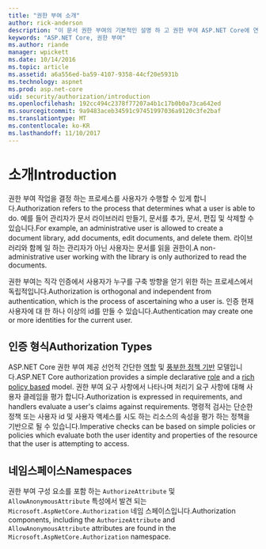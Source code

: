 ```yaml
---
title: "권한 부여 소개"
author: rick-anderson
description: "이 문서 권한 부여의 기본적인 설명 하 고 권한 부여 ASP.NET Core에 연결 되는 방법을 설명 합니다."
keywords: "ASP.NET Core, 권한 부여"
ms.author: riande
manager: wpickett
ms.date: 10/14/2016
ms.topic: article
ms.assetid: a6a556ed-ba59-4107-9358-44cf20e5931b
ms.technology: aspnet
ms.prod: asp.net-core
uid: security/authorization/introduction
ms.openlocfilehash: 192cc494c2378f77207a4b1c17b0b0a73ca642ed
ms.sourcegitcommit: 9a9483aceb34591c97451997036a9120c3fe2baf
ms.translationtype: MT
ms.contentlocale: ko-KR
ms.lasthandoff: 11/10/2017
---
```

# <a name="introduction"></a><span data-ttu-id="d17d5-104">소개</span><span class="sxs-lookup"><span data-stu-id="d17d5-104">Introduction</span></span>

<a name="security-authorization-introduction"></a>

<span data-ttu-id="d17d5-105">권한 부여 작업을 결정 하는 프로세스를 사용자가 수행할 수 있게 합니다.</span><span class="sxs-lookup"><span data-stu-id="d17d5-105">Authorization refers to the process that determines what a user is able to do.</span></span> <span data-ttu-id="d17d5-106">예를 들어 관리자가 문서 라이브러리 만들기, 문서를 추가, 문서, 편집 및 삭제할 수 있습니다.</span><span class="sxs-lookup"><span data-stu-id="d17d5-106">For example, an administrative user is allowed to create a document library, add documents, edit documents, and delete them.</span></span> <span data-ttu-id="d17d5-107">라이브러리와 함께 일 하는 관리자가 아닌 사용자는 문서를 읽을 권한이.</span><span class="sxs-lookup"><span data-stu-id="d17d5-107">A non-administrative user working with the library is only authorized to read the documents.</span></span>

<span data-ttu-id="d17d5-108">권한 부여는 직각 인증에서 사용자가 누구를 구축 방향을 얻기 위한 하는 프로세스에서 독립적입니다.</span><span class="sxs-lookup"><span data-stu-id="d17d5-108">Authorization is orthogonal and independent from authentication, which is the process of ascertaining who a user is.</span></span> <span data-ttu-id="d17d5-109">인증 현재 사용자에 대 한 하나 이상의 id를 만들 수 있습니다.</span><span class="sxs-lookup"><span data-stu-id="d17d5-109">Authentication may create one or more identities for the current user.</span></span>

## <a name="authorization-types"></a><span data-ttu-id="d17d5-110">인증 형식</span><span class="sxs-lookup"><span data-stu-id="d17d5-110">Authorization Types</span></span>

<span data-ttu-id="d17d5-111">ASP.NET Core 권한 부여 제공 선언적 간단한 [역할](roles.md) 및 [풍부한 정책 기반](policies.md) 모델입니다.</span><span class="sxs-lookup"><span data-stu-id="d17d5-111">ASP.NET Core authorization provides a simple declarative [role](roles.md) and a [rich policy based](policies.md) model.</span></span> <span data-ttu-id="d17d5-112">권한 부여 요구 사항에서 나타나며 처리기 요구 사항에 대해 사용자 클레임을 평가 합니다.</span><span class="sxs-lookup"><span data-stu-id="d17d5-112">Authorization is expressed in requirements, and handlers evaluate a user's claims against requirements.</span></span> <span data-ttu-id="d17d5-113">명령적 검사는 단순한 정책 또는 사용자 id 및 사용자 액세스를 시도 하는 리소스의 속성을 평가 하는 정책을 기반으로 될 수 있습니다.</span><span class="sxs-lookup"><span data-stu-id="d17d5-113">Imperative checks can be based on simple policies or policies which evaluate both the user identity and properties of the resource that the user is attempting to access.</span></span>

## <a name="namespaces"></a><span data-ttu-id="d17d5-114">네임스페이스</span><span class="sxs-lookup"><span data-stu-id="d17d5-114">Namespaces</span></span>

<span data-ttu-id="d17d5-115">권한 부여 구성 요소를 포함 하는 `AuthorizeAttribute` 및 `AllowAnonymousAttribute` 특성에서 발견 되는 `Microsoft.AspNetCore.Authorization` 네임 스페이스입니다.</span><span class="sxs-lookup"><span data-stu-id="d17d5-115">Authorization components, including the `AuthorizeAttribute` and `AllowAnonymousAttribute` attributes are found in the `Microsoft.AspNetCore.Authorization` namespace.</span></span>
